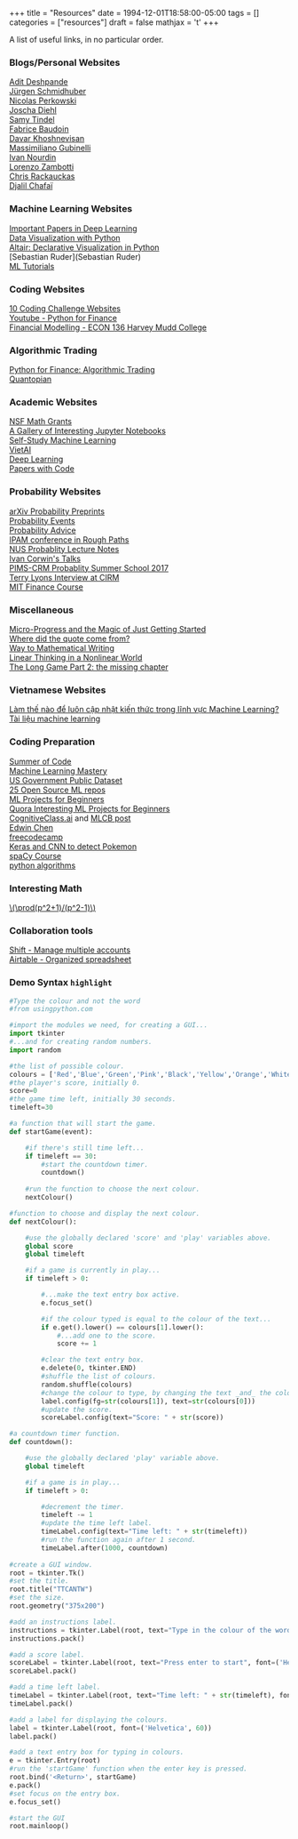 +++
title = "Resources"
date = 1994-12-01T18:58:00-05:00
tags = []
categories = ["resources"]
draft = false
mathjax = 't'
+++

A list of useful links, in no particular order.

<!--more-->


### Blogs/Personal Websites
[Adit Deshpande](https://adeshpande3.github.io/adeshpande3.github.io/)   
[Jürgen Schmidhuber](http://people.idsia.ch/~juergen/)    
[Nicolas Perkowski](https://www.mathematik.hu-berlin.de/de/forschung/forschungsgebiete/stochastik/stoch-employees/hp-perkowski/teaching)  
[Joscha Diehl](http://personal-homepages.mis.mpg.de/diehl/)  
[Samy Tindel](https://www.math.purdue.edu/~stindel/)  
[Fabrice Baudoin](https://sites.google.com/site/fabricebaudoinwebpage/)  
[Davar Khoshnevisan](http://www.math.utah.edu/~davar/publications.html)  
[Massimiliano Gubinelli](https://www.iam.uni-bonn.de/abteilung-gubinelli/teaching/)  
[Ivan Nourdin](https://sites.google.com/site/ivannourdin/home)  
[Lorenzo Zambotti](http://www.lpsm.paris/dw/doku.php?id=users:zambotti:index)  
[Chris Rackauckas](http://chrisrackauckas.com/)  
[Djalil Chafaï](http://djalil.chafai.net/blog/)  

### Machine Learning Websites

[Important Papers in Deep Learning](/post/deep_learning_papers)  
[Data Visualization with Python](https://towardsdatascience.com/the-next-level-of-data-visualization-in-python-dd6e99039d5e)  
[Altair: Declarative Visualization in Python](https://altair-viz.github.io/)  
[Sebastian Ruder](Sebastian Ruder)  
[ML Tutorials](https://github.com/ujjwalkarn/Machine-Learning-Tutorials)

### Coding Websites
[10 Coding Challenge Websites](https://medium.com/coderbyte/the-10-best-coding-challenge-websites-for-2018-12b57645b654)  
[Youtube - Python for Finance](https://www.youtube.com/playlist?list=PLQVvvaa0QuDcOdF96TBtRtuQksErCEBYZ)  
[Financial Modelling - ECON 136 Harvey Mudd College](https://www.palmislandtraders.com/econ136/e136lit.htm)  

### Algorithmic Trading 
[Python for Finance: Algorithmic Trading](https://www.datacamp.com/community/tutorials/finance-python-trading)  
[Quantopian](https://www.quantopian.com/lectures)  

### Academic Websites

[NSF Math Grants](https://www.nsf.gov/awards/award_visualization.jsp?org=DMS)  
[A Gallery of Interesting Jupyter Notebooks](https://github.com/jupyter/jupyter/wiki/a-gallery-of-interesting-jupyter-notebooks)  
[Self-Study Machine Learning](https://www.quora.com/What-are-your-recommendations-for-self-studying-machine-learning)  
[VietAI](https://github.com/lampts/vietai)  
[Deep Learning](https://github.com/ChristosChristofidis/awesome-deep-learning#papers)  
[Papers with Code](https://paperswithcode.com/)   

### Probability Websites
[arXiv Probability Preprints](https://arxiv.org/list/math.PR/recent)  
[Probability Events](http://www.math.columbia.edu/department/probability/seminar/upcoming_new.html)  
[Probability Advice](https://web.math.rochester.edu/people/faculty/cmlr/advice.md)  
[IPAM conference in Rough Paths](http://www.ipam.ucla.edu/programs/workshops/rough-paths-theory-and-applications/?tab=schedule)  
[NUS Probablity Lecture Notes](http://www.math.nus.edu.sg/~matsr/teaching.html)  
[Ivan Corwin's Talks](https://www.msri.org/people/20600)  
[PIMS-CRM Probablity Summer School 2017](http://www.math.ubc.ca/Links/ssprob17/)  
[Terry Lyons Interview at CIRM](https://www.youtube.com/watch?v=BTNxqucKjbs)  
[MIT Finance Course](https://www.youtube.com/playlist?list=PLUl4u3cNGP63B2lDhyKOsImI7FjCf6eDW)  

### Miscellaneous
[Micro-Progress and the Magic of Just Getting Started](https://www.nytimes.com/2018/01/22/smarter-living/micro-progress.html)  
[Where did the quote come from?](https://quoteinvestigator.com/)  
[Way to Mathematical Writing](http://tex.loria.fr/typographie/mathwriting.pdf)  
[Linear Thinking in a Nonlinear World](https://hbr.org/2017/05/linear-thinking-in-a-nonlinear-world)  
[The Long Game Part 2: the missing chapter](https://vimeo.com/channels/staffpicks/87448006)  

### Vietnamese Websites
[Làm thế nào để luôn cập nhật kiến thức trong lĩnh vực Machine Learning?](https://viblo.asia/p/question-lam-the-nao-de-luon-cap-nhat-kien-thuc-trong-linh-vuc-machine-learning-maGK7mBxlj2)   
[Tài liệu machine learning](https://forum.machinelearningcoban.com/t/tong-hop-tai-lieu-machine-learning-cho-nguoi-moi-bat-dau/537)

### Coding Preparation
[Summer of Code](https://summerofcode.withgoogle.com/)  
[Machine Learning Mastery](https://machinelearningmastery.com/self-study-machine-learning-projects/)  
[US Government Public Dataset](https://www.data.gov/)  
[25 Open Source ML repos](https://heartbeat.fritz.ai/25-open-source-machine-learning-repos-to-inspire-your-next-project-3b027a90155)  
[ML Projects for Beginners](https://elitedatascience.com/machine-learning-projects-for-beginners)  
[Quora Interesting ML Projects for Beginners](https://www.quora.com/What-are-some-really-interesting-machine-learning-projects-for-beginners)  
[CognitiveClass.ai](https://cognitiveclass.ai/) and [MLCB post](https://forum.machinelearningcoban.com/t/bat-dau-voi-bigdata-nhu-the-nao/55)  
[Edwin Chen](http://blog.echen.me/2017/05/30/exploring-lstms/)  
[freecodecamp](https://learn.freecodecamp.org/)   
[Keras and CNN to detect Pokemon](https://www.pyimagesearch.com/2018/04/16/keras-and-convolutional-neural-networks-cnns/)  
[spaCy Course](https://course.spacy.io/)  
[python algorithms](https://github.com/keon/algorithms)  


### Interesting Math  
[\\(\prod(p^2+1)/(p^2-1)\\)](https://mathoverflow.net/questions/164092/computing-prod-p-fracp2-1p21-without-the-zeta-function)

### Collaboration tools
[Shift - Manage multiple accounts](https://tryshift.com/)  
[Airtable - Organized spreadsheet](https://airtable.com/)


### Demo Syntax `highlight`

```python
#Type the colour and not the word
#from usingpython.com

#import the modules we need, for creating a GUI...
import tkinter
#...and for creating random numbers.
import random

#the list of possible colour.
colours = ['Red','Blue','Green','Pink','Black','Yellow','Orange','White','Purple','Brown']
#the player's score, initially 0.
score=0
#the game time left, initially 30 seconds.
timeleft=30

#a function that will start the game.
def startGame(event):

    #if there's still time left...
    if timeleft == 30:
        #start the countdown timer.
        countdown()
        
    #run the function to choose the next colour.
    nextColour()

#function to choose and display the next colour.
def nextColour():

    #use the globally declared 'score' and 'play' variables above.
    global score
    global timeleft

    #if a game is currently in play...
    if timeleft > 0:

        #...make the text entry box active.
        e.focus_set()

        #if the colour typed is equal to the colour of the text...
        if e.get().lower() == colours[1].lower():
            #...add one to the score.
            score += 1

        #clear the text entry box.
        e.delete(0, tkinter.END)
        #shuffle the list of colours.
        random.shuffle(colours)
        #change the colour to type, by changing the text _and_ the colour to a random colour value
        label.config(fg=str(colours[1]), text=str(colours[0]))
        #update the score.
        scoreLabel.config(text="Score: " + str(score))

#a countdown timer function. 
def countdown():

    #use the globally declared 'play' variable above.
    global timeleft

    #if a game is in play...
    if timeleft > 0:

        #decrement the timer.
        timeleft -= 1
        #update the time left label.
        timeLabel.config(text="Time left: " + str(timeleft))
        #run the function again after 1 second.
        timeLabel.after(1000, countdown)
    
#create a GUI window.
root = tkinter.Tk()
#set the title.
root.title("TTCANTW")
#set the size.
root.geometry("375x200")

#add an instructions label.
instructions = tkinter.Label(root, text="Type in the colour of the words, and not the word text!", font=('Helvetica', 12))
instructions.pack()

#add a score label.
scoreLabel = tkinter.Label(root, text="Press enter to start", font=('Helvetica', 12))
scoreLabel.pack()

#add a time left label.
timeLabel = tkinter.Label(root, text="Time left: " + str(timeleft), font=('Helvetica', 12))
timeLabel.pack()

#add a label for displaying the colours.
label = tkinter.Label(root, font=('Helvetica', 60))
label.pack()

#add a text entry box for typing in colours.
e = tkinter.Entry(root)
#run the 'startGame' function when the enter key is pressed.
root.bind('<Return>', startGame)
e.pack()
#set focus on the entry box.
e.focus_set()

#start the GUI
root.mainloop()
```
